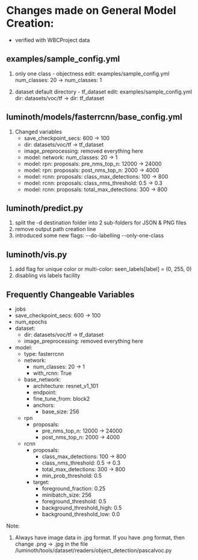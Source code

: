 
# Changes made on General Model Creation:

- verified with WBCProject data

## examples/sample_config.yml

1. only one class - objectness
    edit:   examples/sample_config.yml
            num_classes: 20         ->  num_classes: 1

2. dataset default directory - tf_dataset
    edit:   examples/sample_config.yml
            dir: datasets/voc/tf    ->  dir: tf_dataset


## luminoth/models/fasterrcnn/base_config.yml

1. Changed variables
    - save_checkpoint_secs: 600 -> 100
    - dir: datasets/voc/tf -> tf_dataset
    - image_preprocessing: removed everything here
    - model: network: num_classes: 20 -> 1
    - model: rpn: proposals: pre_nms_top_n: 12000 -> 24000
    - model: rpn: proposals: post_nms_top_n: 2000 -> 4000
    - model: rcnn: proposals: class_max_detections: 100 -> 800
    - model: rcnn: proposals: class_nms_threshold: 0.5 -> 0.3
    - model: rcnn: proposals: total_max_detections: 300 -> 800



## luminoth/predict.py

1. split the -d destination folder into 2 sub-folders for JSON & PNG files
2. remove output path creation line
3. introduced some new flags:
    --do-labelling
    --only-one-class




## luminoth/vis.py

1. add flag for unique color or multi-color:
    seen_labels[label] = (0, 255, 0)
2. disabling vis labels facility








## Frequently Changeable Variables

- jobs
- save_checkpoint_secs: 600 -> 100
- num_epochs
- dataset:
    - dir: datasets/voc/tf -> tf_dataset
    - image_preprocessing: removed everything here
- model:
    - type: fasterrcnn
    - network:
        - num_classes: 20 -> 1
        - with_rcnn: True
    - base_network:
        - architecture: resnet_v1_101
        - endpoint:
        - fine_tune_from: block2
        - anchors:
            - base_size: 256
    - rpn
        - proposals:
            - pre_nms_top_n: 12000 -> 24000
            - post_nms_top_n: 2000 -> 4000
    - rcnn
        - proposals:
            - class_max_detections: 100 -> 800
            - class_nms_threshold: 0.5 -> 0.3
            - total_max_detections: 300 -> 800
            - min_prob_threshold: 0.5
        - target:
            - foreground_fraction: 0.25
            - minibatch_size: 256
            - foreground_threshold: 0.5
            - background_threshold_high: 0.5
            - background_threshold_low: 0.0




Note:

1. Always have image data in .jpg format. If you have .png format, then change
    .png -> .jpg in the file /luminoth/tools/dataset/readers/object_detection/pascalvoc.py
